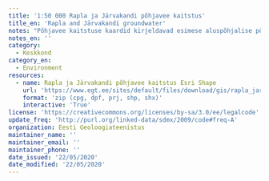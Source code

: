 ```yaml
---
title: '1:50 000 Rapla ja Järvakandi põhjavee kaitstus'
title_en: 'Rapla and Järvakandi groundwater'
notes: "Põhjavee kaitstuse kaardid kirjeldavad esimese aluspõhjalise põhjaveekompleksi põhjavee kaitstust maapinnalt lähtuva reostuse eest. Põhjavee kaitstuse kaartidel on Rapla ja Järvakandi ala jaotatud pinnakatte setete paksuse, litoloogia ja filtratsiooniomaduste alusel klassideks: kaitsmata alad, nõrgalt kaitstud alad, keskmiselt kaitstud alad, suhteliselt kaitstud alad ja kaitsmata alad.\r\nLisainfo litsentsi kohta: https://www.egt.ee/sites/default/files/content-editors/geoinfo/egt_ruumiandmete_litsents.pdf"
notes_en: ''
category:
  - Keskkond
category_en:
  - Environment
resources:
  - name: Rapla ja Järvakandi põhjavee kaitstus Esri Shape
    url: 'https://www.egt.ee/sites/default/files/download/gis/rapla_jarvakandi_pohjavee_kaitstus.zip'
    format: 'zip (cpg, dpf, prj, shp, shx)'
    interactive: 'True'
license: 'https://creativecommons.org/licenses/by-sa/3.0/ee/legalcode'
update_freq: 'http://purl.org/linked-data/sdmx/2009/code#freq-A'
organization: Eesti Geoloogiateenistus
maintainer_name: ''
maintainer_email: ''
maintainer_phone: ''
date_issued: '22/05/2020'
date_modified: '22/05/2020'
---
```



